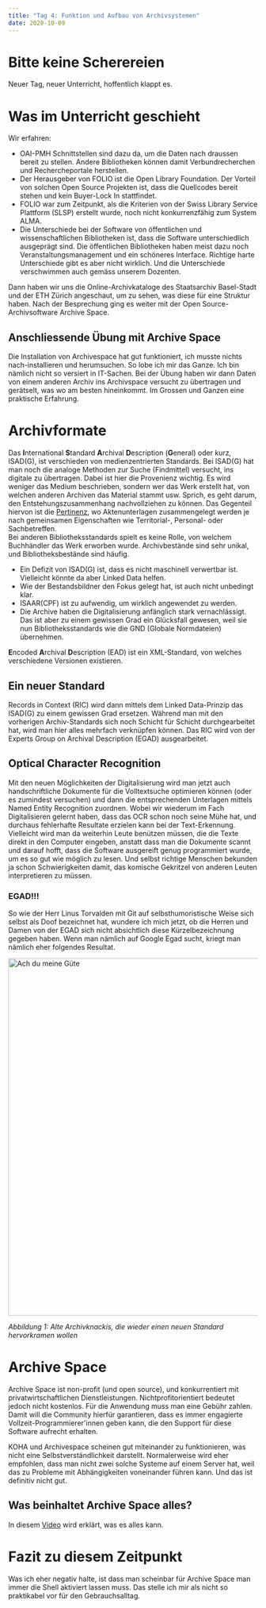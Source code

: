 ```yaml
---
title: "Tag 4: Funktion und Aufbau von Archivsystemen"
date: 2020-10-09
---
```

# Bitte keine Scherereien
Neuer Tag, neuer Unterricht, hoffentlich klappt es. 

# Was im Unterricht geschieht
Wir erfahren:
* OAI-PMH Schnittstellen sind dazu da, um die Daten nach draussen bereit zu stellen. Andere Bibliotheken können damit Verbundrecherchen und Rechercheportale herstellen. 
* Der Herausgeber von FOLIO ist die Open Library Foundation. Der Vorteil von solchen Open Source Projekten ist, dass die Quellcodes bereit stehen und kein Buyer-Lock In stattfindet. 
* FOLIO war zum Zeitpunkt, als die Kriterien von der Swiss Library Service Plattform (SLSP) erstellt wurde, noch nicht konkurrenzfähig zum System ALMA. 
* Die Unterschiede bei der Software von öffentlichen und wissenschaftlichen Bibliotheken ist, dass die Software unterschiedlich ausgeprägt sind. Die öffentlichen Bibliotheken haben meist dazu noch Veranstaltungsmanagement und ein schöneres Interface. Richtige harte Unterschiede gibt es aber nicht wirklich. Und die Unterschiede verschwimmen auch gemäss unserem Dozenten. 

Dann haben wir uns die Online-Archivkataloge des Staatsarchiv Basel-Stadt und der ETH Zürich angeschaut, um zu sehen, was diese für eine Struktur haben. Nach der Besprechung ging es weiter mit der Open Source-Archivsoftware Archive Space. 
## Anschliessende Übung mit Archive Space
Die Installation von Archivespace hat gut funktioniert, ich musste nichts nach-installieren und herumsuchen. So lobe ich mir das Ganze. Ich bin nämlich nicht so versiert in IT-Sachen. 
Bei der Übung haben wir dann Daten von einem anderen Archiv ins Archivspace versucht zu übertragen und gerätselt, was wo am besten hineinkommt. Im Grossen und Ganzen eine praktische Erfahrung. 

# Archivformate
Das **I**nternational **S**tandard **A**rchival **D**escription (**G**eneral) oder kurz, ISAD(G), ist verschieden von medienzentrierten Standards. Bei ISAD(G) hat man noch die analoge Methoden zur Suche (Findmittel) versucht, ins digitale zu übertragen. Dabei ist hier die Provenienz wichtig. Es wird weniger das Medium beschrieben, sondern wer das Werk erstellt hat, von welchen anderen Archiven das Material stammt usw. Sprich, es geht darum, den Entstehungszusammenhang nachvollziehen zu können. 
Das Gegenteil hiervon ist die [Pertinenz](https://de.wikipedia.org/wiki/Pertinenzprinzip), wo Aktenunterlagen zusammengelegt werden je nach gemeinsamen Eigenschaften wie Territorial-, Personal- oder Sachbetreffen.  
Bei anderen Bibliotheksstandards spielt es keine Rolle, von welchem Buchhändler das Werk erworben wurde. Archivbestände sind sehr unikal, und Bibliotheksbestände sind häufig.

* Ein Defizit von ISAD(G) ist, dass es nicht maschinell verwertbar ist. Vielleicht könnte da aber Linked Data helfen. 
* Wie der Bestandsbildner den Fokus gelegt hat, ist auch nicht unbedingt klar. 
* ISAAR(CPF) ist zu aufwendig, um wirklich angewendet zu werden. 
* Die Archive haben die Digitalisierung anfänglich stark vernachlässigt. Das ist aber zu einem gewissen Grad ein Glücksfall gewesen, weil sie nun Bibliotheksstandards wie die GND (Globale Normdateien) übernehmen. 

**E**ncoded **A**rchival **D**escription (EAD) ist ein XML-Standard, von welches verschiedene Versionen existieren. 

## Ein neuer Standard
Records in Context (RIC) wird dann mittels dem Linked Data-Prinzip das ISAD(G) zu einem gewissen Grad ersetzen. Während man mit den vorherigen Archiv-Standards sich noch Schicht für Schicht  durchgearbeitet hat, wird man hier alles mehrfach verknüpfen können. Das RIC wird von der Experts Group on Archival Description (EGAD) ausgearbeitet. 

## Optical Character Recognition
Mit den neuen Möglichkeiten der Digitalisierung wird man jetzt auch handschriftliche Dokumente für die Volltextsuche optimieren können (oder es zumindest versuchen) und dann die entsprechenden Unterlagen mittels Named Entity Recognition zuordnen. Wobei wir wiederum im Fach Digitalisieren gelernt haben, dass das OCR schon noch seine Mühe hat, und durchaus fehlerhafte Resultate erzielen kann bei der Text-Erkennung. Vielleicht wird man da weiterhin Leute benützen müssen, die die Texte direkt in den Computer eingeben, anstatt dass man die Dokumente scannt und darauf hofft, dass die Software ausgereift genug programmiert wurde, um es so gut wie möglich zu lesen. Und selbst richtige Menschen bekunden ja schon Schwierigkeiten damit, das komische Gekritzel von anderen Leuten interpretieren zu müssen. 

### EGAD!!! 
So wie der Herr Linus Torvalden mit Git auf selbsthumoristische Weise sich selbst als Doof bezeichnet hat, wundere ich mich jetzt, ob die Herren und Damen von der EGAD sich nicht absichtlich diese Kürzelbezeichnung gegeben haben. Wenn man nämlich auf Google Egad sucht, kriegt man nämlich eher folgendes Resultat. 

<img src="https://raw.githubusercontent.com/charleswinkler/charleswinkler.github.io/master/_images/egads.png" alt="Ach du meine Güte" width="720">

_Abbildung 1: Alte Archivknackis, die wieder einen neuen Standard hervorkramen wollen_

# Archive Space
Archive Space ist non-profit (und open source), und konkurrentiert mit privatwirtschaftlichen Dienstleistungen. Nichtprofitorientiert bedeutet jedoch nicht kostenlos. Für die Anwendung muss man eine Gebühr zahlen. Damit will die Community hierfür garantieren, dass es immer engagierte Vollzeit-Programmierer'innen geben kann, die den Support für diese Software aufrecht erhalten. 

KOHA und Archivespace scheinen gut miteinander zu funktionieren, was nicht eine Selbstverständlichkeit darstellt. Normalerweise wird eher empfohlen, dass man nicht zwei solche Systeme auf einem Server hat, weil das zu Probleme mit Abhängigkeiten voneinander führen kann. Und das ist definitiv nicht gut. 

## Was beinhaltet Archive Space alles?
In diesem [Video](https://www.youtube.com/watch?v=_NfYIs8r07g) wird erklärt, was es alles kann. 

# Fazit zu diesem Zeitpunkt
Was ich eher negativ halte, ist dass man scheinbar für Archive Space man immer die Shell aktiviert lassen muss. Das stelle ich mir als nicht so praktikabel vor für den Gebrauchsalltag. 
